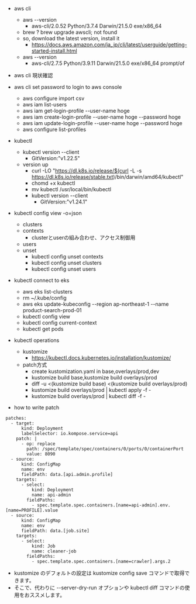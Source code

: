 - aws cli
    - aws --version
        - aws-cli/2.0.52 Python/3.7.4 Darwin/21.5.0 exe/x86_64
    - brew ? brew upgrade awscli; not found
    - so, download the latest version, install it
        - https://docs.aws.amazon.com/ja_jp/cli/latest/userguide/getting-started-install.html
    - aws --version
        - aws-cli/2.7.5 Python/3.9.11 Darwin/21.5.0 exe/x86_64 prompt/of
- aws cli 現状確認

- aws cli set password to login to aws console
    - aws configure import csv
    - aws iam list-users
    - aws iam get-login-profile --user-name hoge
    - aws iam create-login-profile --user-name hoge --password hoge
    - aws iam update-login-profile --user-name hoge --password hoge
    - aws configure list-profiles

- kubectl
    - kubectl version --client
        - GitVersion:"v1.22.5"
    - version up
        - curl -LO "https://dl.k8s.io/release/$(curl -L -s https://dl.k8s.io/release/stable.txt)/bin/darwin/amd64/kubectl"
        - chomd +x kubectl
        - mv kubectl /usr/local/bin/kubectl
        - kubectl version --client
            - GitVersion:"v1.24.1"

- kubectl config view -o=json
    - clusters
    - contexts
        - clusterとuserの組み合わせ、アクセス制御用
    - users
    - unset
        - kubectl config unset contexts
        - kubectl config unset clusters
        - kubectl config unset users

- kubectl connect to eks
    - aws eks list-clusters
    - rm ~/.kube/config
    - aws eks update-kubeconfig --region ap-northeast-1 --name product-search-prod-01
    - kubectl config view
    - kubectl config current-context
    - kubectl get pods

- kubectl operations
    - kustomize
        - https://kubectl.docs.kubernetes.io/installation/kustomize/
    - patch方式
        - create kustomization.yaml in base,overlays/prod,dev
        - kustomize build base,kustomize build overlays/prod
        - diff -u <(kustomize build base) <(kustomize build overlays/prod)
        - kustomize build overlays/prod | kubectl apply -f -
        - kustomize build overlays/prod | kubectl diff -f -

- how to write patch
```
patches:
  - target:
      kind: Deployment
      labelSelector: io.kompose.service=api
    patch: |
      - op: replace
        path: /spec/template/spec/containers/0/ports/0/containerPort
        value: 8090
  - source:
      kind: ConfigMap
      name: env
      fieldPath: data.[api.admin.profile]
    targets:
      - select:
          kind: Deployment
          name: api-admin
        fieldPaths:
          - spec.template.spec.containers.[name=api-admin].env.[name=PROFILE].value
  - source:
      kind: ConfigMap
      name: env
      fieldPath: data.[job.site]
    targets:
      - select:
          kind: Job
          name: cleaner-job
        fieldPaths:
          - spec.template.spec.containers.[name=crawler].args.2
```

- kustomize のデフォルトの設定は kustomize config save コマンドで取得できます。
- そこで、代わりに --server-dry-run オプションや kubectl diff コマンドの使用をおススメします。